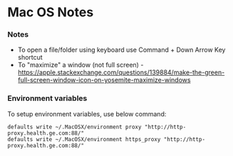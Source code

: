 # Mac OS Notes

### Notes
* To open a file/folder using keyboard use Command + Down Arrow Key shortcut
* To "maximize" a window (not full screen) - 
https://apple.stackexchange.com/questions/139884/make-the-green-full-screen-window-icon-on-yosemite-maximize-windows

### Environment variables
To setup environment variables, use below command:
```
defaults write ~/.MacOSX/environment proxy "http://http-proxy.health.ge.com:88/"
defaults write ~/.MacOSX/environment https_proxy "http://http-proxy.health.ge.com:88/"
```
